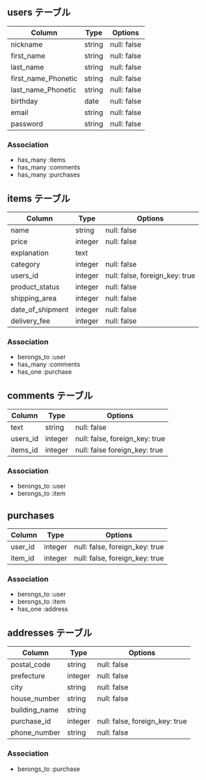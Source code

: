 
## users テーブル

| Column              | Type   | Options     |
| ------------------- | ------ | ----------- |
| nickname            | string | null: false |
| first_name          | string | null: false |
| last_name           | string | null: false |
| first_name_Phonetic | string | null: false |
| last_name_Phonetic  | string | null: false |
| birthday            | date   | null: false |
| email               | string | null: false |
| password            | string | null: false |

### Association

- has_many :items
- has_many :comments
- has_many :purchases


## items テーブル

| Column           | Type    | Options                        |
| ---------------- | ------- | ------------------------------ |
| name             | string  | null: false                    |
| price            | integer | null: false                    |
| explanation      | text    |                                |
| category         | integer | null: false                    |
| users_id         | integer | null: false, foreign_key: true |
| product_status   | integer | null: false                    |
| shipping_area    | integer | null: false                    |
| date_of_shipment | integer | null: false                    |
| delivery_fee     | integer | null: false                    |

### Association

- berongs_to :user
- has_many   :comments
- has_one    :purchase


## comments テーブル

| Column   | Type    | Options                        |
| -------- | ------- | ------------------------------ |
| text     | string  | null: false                    |
| users_id | integer | null: false, foreign_key: true |
| items_id | integer | null: false  foreign_key: true |

### Association

- berongs_to :user
- berongs_to :item


## purchases

| Column  | Type    | Options                        |
| ------- | ------- | ------------------------------ |
| user_id | integer | null: false, foreign_key: true |
| item_id | integer | null: false, foreign_key: true |

### Association

- berongs_to :user
- berongs_to :item
- has_one    :address


## addresses テーブル

| Column        | Type    | Options                        |
| ------------- | ------- | ------------------------------ |
| postal_code   | string  | null: false                    |
| prefecture    | integer | null: false                    |
| city          | string  | null: false                    |
| house_number  | string  | null: false                    |
| building_name | string  |                                |
| purchase_id   | integer | null: false, foreign_key: true |
| phone_number  | string  | null: false                    |

### Association

- berongs_to :purchase